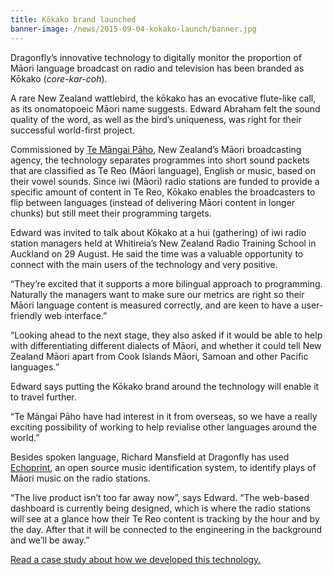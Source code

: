 ```yaml
---
title: Kōkako brand launched
banner-image: /news/2015-09-04-kokako-launch/banner.jpg
---
```

Dragonfly’s innovative technology to digitally monitor the proportion of Māori language broadcast on radio and television has been branded as Kōkako (*core-kar-coh*). 

A rare New Zealand wattlebird, the kōkako has an evocative flute-like call, as its onomatopoeic Māori name suggests. Edward Abraham felt the sound quality of the word, as well as the bird’s uniqueness, was right for their successful world-first project. 

<!--more-->

Commissioned by [Te Māngai Pāho](http://www.tmp.govt.nz/), New Zealand’s Māori broadcasting agency, the technology separates programmes into short sound packets that are classified as Te Reo (Māori language), English or music, based on their vowel sounds. Since iwi (Māori) radio stations are funded to provide a specific amount of content in Te Reo, Kōkako enables the broadcasters to flip between languages (instead of delivering Māori content in longer chunks) but still meet their programming targets. 

Edward was invited to talk about Kōkako at a hui (gathering) of iwi radio station managers held at Whitireia’s New Zealand Radio Training School in Auckland on 29 August. He said the time was a valuable opportunity to connect with the main users of the technology and very positive. 

“They’re excited that it supports a more bilingual approach to programming. Naturally the managers want to make sure our metrics are right so their Māori language content is measured correctly, and are keen to have a user-friendly web interface.”

“Looking ahead to the next stage, they also asked if it would be able to help with differentiating different dialects of Māori, and whether it could tell New Zealand Māori apart from Cook Islands Māori, Samoan and other Pacific languages.”

Edward says putting the Kōkako brand around the technology will enable it to travel further. 

“Te Māngai Pāho have had interest in it from overseas, so we have a really exciting possibility of working to help revialise other languages around the world.”

Besides spoken language, Richard Mansfield at Dragonfly has used [Echoprint](http://echoprint.me/), an open source music identification system, to identify plays of Māori music on the radio stations. 

“The live product isn’t too far away now”, says Edward. “The web-based dashboard is currently being designed, which is where the radio stations will see at a glance how their Te Reo content is tracking by the hour and by the day. After that it will be connected to the engineering in the background and we’ll be away.”

[Read a case study about how we developed this technology.](/work/2015-03-25-TMP-case-study.html)
